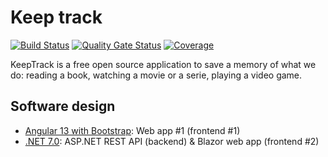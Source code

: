 # Keep track

[![Build Status](https://dev.azure.com/devprofr/open-source/_apis/build/status/keeptrack-ci?branchName=master)](https://dev.azure.com/devprofr/open-source/_build/latest?definitionId=26&branchName=master)
[![Quality Gate Status](https://sonarcloud.io/api/project_badges/measure?project=devpro.keep-track&metric=alert_status)](https://sonarcloud.io/dashboard?id=devpro.keep-track)
[![Coverage](https://sonarcloud.io/api/project_badges/measure?project=devpro.keep-track&metric=coverage)](https://sonarcloud.io/dashboard?id=devpro.keep-track)

KeepTrack is a free open source application to save a memory of what we do: reading a book, watching a movie or a serie, playing a video game.

## Software design

* [Angular 13 with Bootstrap](angular-bootstrap/README.md): Web app #1 (frontend #1)
* [.NET 7.0](dotnet/README.md): ASP.NET REST API (backend) & Blazor web app (frontend #2)
